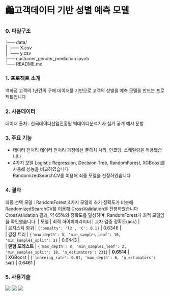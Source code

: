 # 🛍️고객데이터 기반 성별 예측 모델

### 0. 파일구조<br>
├── data/<br>
│   ├── X.csv<br>
│   └── y.csv<br>
├── customer_gender_prediction.ipynb<br>
└── README.md

### 1. 프로젝트 소개
백화점 고객의 1년간의 구매 데이터를 기반으로 고객의 성별을 예측 모델을 만드는 프로젝트입니다

### 2. 사용데이터
데이터 출처 : 한국데이터산업진흥원 빅데이터분석기사 실기 공개 예시 문항

### 3. 주요 기능
   - 데이터 전처리
     데이터 전처리 과정에선 결측치 처리, 인코딩, 스케일링을 적용했습니다
   - 4가지 모델
     Logistic Regression, Decision Tree, RandomForest, XGBoost를 사용해 성능을 비교하였습니다<br>
     RandomizedSearchCV를 이용해 최종 모델을 선정하였습니다

### 4. 결과
   최종 선택 모델 : RandomForest
   4가지 모델의 초기 정확도가 비슷해 RandomizedSearchCV를 이용해 CrossValidation을 진행하였습니다<br>
   CrossValidation 결과, 약  65%의 정확도를 달성하며, RandomForest가 최적 모델임을
   확인했습니다.
| 모델         | 최적 하이퍼파라미터              | 교차 검증 정확도(acc) |<br>
| 로지스틱 회귀 | `{'penalty': 'l2', 'C': 0.1}` | 0.6346 |<br>
| 결정 트리 | `{'max_depth': 3, 'min_samples_leaf': 16, 'min_samples_split': 2}` | 0.6443 |<br>
| **랜덤 포레스트** | `{'max_depth': 8, 'min_samples_leaf': 2, 'min_samples_split': 18, 'n_estimators': 231}` | **0.6514** |<br>
| XGBoost | `{'learning_rate': 0.01, 'max_depth': 6, 'n_estimators': 348}` | 0.6461 |


### 5. 사용기술
<p align="left">
<img src="https://img.shields.io/badge/Python-3776AB?style=for-the-badge&logo=python&logoColor=white" />
<img src="https://img.shields.io/badge/scikit--learn-F7931E?style=for-the-badge&logo=scikit-learn&logoColor=white" />
<img src="https://img.shields.io/badge/RandomForest-F7931E?style=for-the-badge&logo=scikit-learn&logoColor=white" />
</p>

